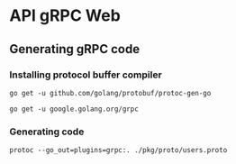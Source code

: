 # API gRPC Web

## Generating gRPC code

### Installing protocol buffer compiler

`go get -u github.com/golang/protobuf/protoc-gen-go`

`go get -u google.golang.org/grpc`

### Generating code

`protoc --go_out=plugins=grpc:. ./pkg/proto/users.proto`